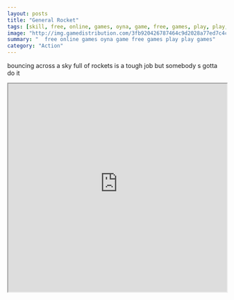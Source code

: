 ```yaml
---
layout: posts
title: "General Rocket"
tags: [skill, free, online, games, oyna, game, free, games, play, play, games]
image: "http://img.gamedistribution.com/3fb920426787464c9d2028a77ed7c4ca.jpg"
summary: "  free online games oyna game free games play play games"
category: "Action"
---
```


bouncing across a sky full of rockets is a tough job but somebody s gotta do it

<iframe width="100%" height="480px;" src="http://html5.gamedistribution.com/3fb920426787464c9d2028a77ed7c4ca/"></iframe>